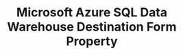 ---
# -------------------------- #
#        CONTENT TYPE        #
# -------------------------- #

content-type: "api-form"
form-type: "destination"
key: "destination-form-properties-azure-sql-data-warehouse-object"


# -------------------------- #
#        OBJECT INFO         #
# -------------------------- #

title: "Microsoft Azure SQL Data Warehouse Destination Form Property"
api-type: "azuresql_dw"
display-name: "Azure SQL Data Warehouse"

docs-name: "microsoft-azure"
db-type: "mssql"

description: ""


# -------------------------- #
#      OBJECT ATTRIBUTES     #
# -------------------------- #

uses-common-fields: true
## See these fields in _data/connect/common/destination-forms.yml > all-destinations

object-attributes:
  - name: "azure_storage_account_token"
    type: "string"
    required: true
    description: |
      An Azure Storage Access Key. This is used to access Azure Blob Storage, which Stitch uses to stage data for Polybase before loading it into an {{ form-property.display-name }} destination.

      For more info and instructions for generating this credential, refer to our [{{ form-property.display-name }} setup documentation]({{ link.destinations.setup.azure | prepend: site.baseurl | append: "#retrieve-storage-access-key" }}).
    value: |
      "<AZURE_STORAGE_ACCESS_KEY>"


  - name: "azure_storage_sas_url"
    type: "string"
    required: true
    description: |
      An Azure Blob service Shared Access Signature (SAS) URL, which is used to grant Stitch restricted access to Azure Storage resources. These resources are used to load data into an {{ form-property.display-name }} destination.

      For more info and instructions for generating this credential, refer to our [{{ form-property.display-name }} setup documentation]({{ link.destinations.setup.azure | prepend: site.baseurl | append: "#generate-shared-access-signature-url" }}).
    value: |
      "<AZURE_STORAGE_SAS_URL>"
---
